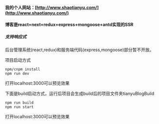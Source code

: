 #### 我的个人网站：[http://www.shaotianyu.com/](http://www.shaotianyu.com/)

#### 博客是react+next+redux+express+mongoose+antd实现的SSR

##### 支持响应式

后台管理系统(react,redux)和服务端代码(express,mongoose)部分暂不开放。


项目启动方式

```
npm/cnpm install
npm run dev
```

打开localhost:3000可以预览效果

下面是build启动方式，运行后项目会生成build后的项目文件夹tianyuBlogBuild

```
npm run build
npm run start
```

打开localhost:3000可以预览效果